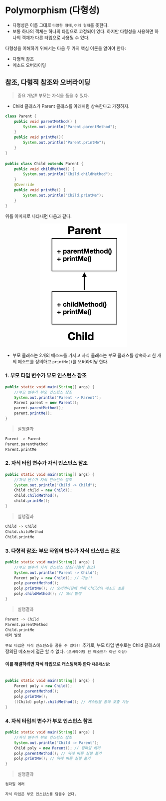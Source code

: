 # Polymorphism (다형성)
- 다형성은 이름 그대로 `다양한 형태`, `여러 형태`를 뜻한다.
- 보통 하나의 객체는 하나의 타입으로 고정되어 있다. 하지만 다형성을 사용하면 하나의 객체가 다른 타입으로 사용될 수 있다.

다형성을 이해하기 위해서는 다음 두 가지 핵심 이론을 알아야 한다:
- 다형적 참조
- 메소드 오버라이딩

## 참조, 다형적 참조와 오버라이딩
> 중요 개념!! 부모는 자식을 품을 수 있다.

- Child 클래스가 Parent 클래스를 아래처럼 상속한다고 가정하자.
```java
class Parent {
    public void parentMethod() {
        System.out.println("Parent.parentMethod");
    }
    public void printMe(){
        System.out.println("Parent.printMe");
    }
}

public class Child extends Parent {
    public void childMethod() {
        System.out.println("Child.childMethod");
    }
    @Override
    public void printMe() {
        System.out.println("Child.printMe");
    }
}
```

위를 이미지로 나타내면 다음과 같다.

<div style="text-align: center;">
    <img src="../images/Parent-Child.png" alt="Parent-Child">
</div>

- 부모 클래스는 2개의 메소드를 가지고 자식 클래스는 부모 클래스를 상속하고 한 개의 메소드를 정의하고 `printMe()`를 오버라이딩 한다.


### 1. 부모 타입 변수가 부모 인스턴스 참조
```java
public static void main(String[] args) {
    //부모 변수가 부모 인스턴스 참조 
    System.out.println("Parent -> Parent");
    Parent parent = new Parent();
    parent.parentMethod();
    parent.printMe();
}
```
> 실행결과
``` bash
Parent -> Parent
Parent.parentMethod
Parent.printMe
```
### 2. 자식 타입 변수가 자식 인스턴스 참조
```java
public static void main(String[] args) {
    //자식 변수가 자식 인스턴스 참조 
    System.out.println("Child -> Child");
    Child child = new Child();
    child.childMethod();
    child.printMe();
}
```
> 실행결과
``` bash
Child -> Child
Child.childMethod
Child.printMe
```
### 3. 다형적 참조: 부모 타입의 변수가 자식 인스턴스 참조
```java
public static void main(String[] args) {
    //부모 변수가 자식 인스턴스 참조(다형적 참조)
    System.out.println("Parent -> Child");
    Parent poly = new Child(); // 가능!!
    poly.parentMethod();
    poly.printMe(); // 오버라이딩에 의해 Child의 메소드 호출
    poly.childMethod(); // 에러 발생
}
```
> 실행결과
``` bash
Parent -> Child
Parent.parentMethod
Child.printMe
에러 발생
```
`부모 타입은 자식 인스턴스를 품을 수 있다!!`
추가로, 부모 타입 변수로는 Child 클래스에 정의된 메소드에 접근 할 수 없다. `(오버라이딩 된 메소드가 아닌 이상)`

#### 이를 해결하려면 자식 타입으로 캐스팅해야 한다 `다운캐스팅`:
```java

public static void main(String[] args) {
    Parent poly = new Child();
    poly.parentMethod();
    poly.printMe();
    ((Child) poly).childMethod(); // 캐스팅을 통해 호출 가능
}
```
### 4. 자식 타입의 변수가 부모 인스턴스 참조
``` java
public static void main(String[] args) {
    //자식 변수가 부모 인스턴스 참조
    System.out.println("Child -> Parent");
    Child poly = new Parent(); // 컴파일 에러
    poly.parentMethod(); // 위에 따른 실행 불가
    poly.printMe(); // 위에 따른 실행 불가
}
```
> 실행결과
```bash
컴파일 에러
```
`자식 타입은 부모 인스턴스를 담을수 없다.`

